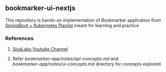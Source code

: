 ## bookmarker-ui-nextjs

This repository is hands-on implementation of Bookmarker application from
[SpringBoot + Kubernetes Playlist](https://www.youtube.com/playlist?list=PLuNxlOYbv61h66_QlcjCEkVAj6RdeplJJ)
meant for learning and practice




### References

1.  [SivaLabs Youtube Channel](https://www.youtube.com/c/SivaLabs)

2.  Refer  <em>bookmarker-app/notes/api-concepts.md</em> and <br>
    <em>bookmarker-app/notes/ui-concepts.md</em> directory for concepts explored